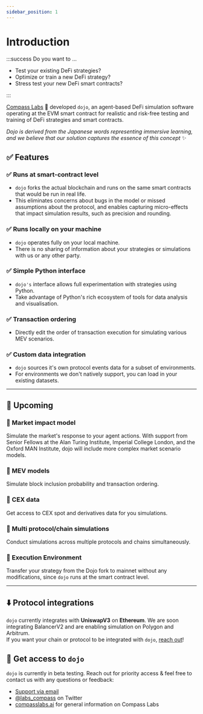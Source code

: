 ```yaml
---
sidebar_position: 1
---
```


# Introduction

:::success Do you want to ...

- Test your existing DeFi strategies?
- Optimize or train a new DeFi strategy?
- Stress test your new DeFi smart contracts?

:::


[Compass Labs](https://compasslabs.ai/) 🧭 developed `dojo`, an agent-based DeFi simulation software operating at the EVM smart contract for realistic and risk-free testing and training of DeFi strategies and smart contracts.

*Dojo is derived from the Japanese words representing immersive learning, and we believe that our solution captures the essence of this concept* ✨


## ✅ Features
### ✅ Runs at smart-contract level
   - `dojo` forks the actual blockchain and runs on the same smart contracts that would be run in real life.
   - This eliminates concerns about bugs in the model or missed assumptions about the protocol, and enables capturing micro-effects that impact simulation results, such as precision and rounding.
 
### ✅ Runs locally on your machine
   - `dojo` operates fully on your local machine.
   - There is no sharing of information about your strategies or simulations with us or any other party.
 
### ✅ Simple Python interface
   - `dojo's` interface allows full experimentation with strategies using Python.
   - Take advantage of Python's rich ecosystem of tools for data analysis and visualisation.
 
### ✅ Transaction ordering
   - Directly edit the order of transaction execution for simulating various MEV scenarios.

### ✅ Custom data integration
   - `dojo` sources it's own protocol events data for a subset of environments.
   - For environments we don't natively support, you can load in your existing datasets.

___
## 👀 Upcoming
### 👀 Market impact model
Simulate the market's response to your agent actions. With support from Senior Fellows at the Alan Turing Institute, Imperial College London, and the Oxford MAN Institute, dojo will include more complex market scenario models.
### 👀 MEV models
Simulate block inclusion probability and transaction ordering.
### 👀 CEX data
Get access to CEX spot and derivatives data for you simulations.
### 👀 Multi protocol/chain simulations
 Conduct simulations across multiple protocols and chains simultaneously.
### 👀 Execution Environment
Transfer your strategy from the Dojo fork to mainnet without any modifications, since `dojo` runs at the smart contract level. 

___
##  ⬇️ Protocol integrations
`dojo` currently integrates with **UniswapV3** on **Ethereum**. We are soon integrating BalancerV2 and are enabling simulation on Polygon and Arbitrum.  
If you want your chain or protocol to be integrated with `dojo`, [reach out](mailto:elisabeth@compasslabs.ai)! 


## 🥳 Get access to `dojo`
`dojo` is currently in beta testing. Reach out for priority access & feel free to contact us with any questions or feedback:
- [Support via email](mailto:elisabeth@compasslabs.ai)
- [@labs_compass](https://twitter.com/labs_compas) on Twitter
- [compasslabs.ai](https://compasslabs.ai/) for general information on Compass Labs

